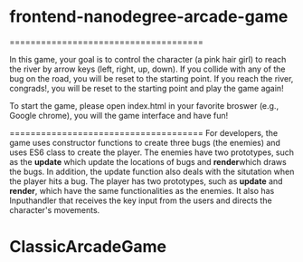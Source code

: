 # frontend-nanodegree-arcade-game
=====================================

In this game, your goal is to control the character (a pink hair girl) to reach the river by arrow keys (left, right, up, down). If you collide with any of the bug on the road, you will be reset to the starting point. If you reach the river, congrads!, you will be reset to the starting point and play the game again!

To start the game, please open index.html in your favorite broswer (e.g., Google chrome), you will the game interface and have fun!

=====================================
For developers, the game uses constructor functions to create three bugs (the enemies) and uses ES6 class to create the player. The enemies have two prototypes, such as the <strong>update</strong> which update the locations of bugs and <strong>render</strong>which draws the bugs. In addition, the update function also deals with the situtation when the player hits a bug. The player has two prototypes, such as <strong>update</strong> and <strong>render</strong>, which have the same functionalities as the enemies. It also has Inputhandler that receives the key input from the users and directs the character's movements.

# ClassicArcadeGame

